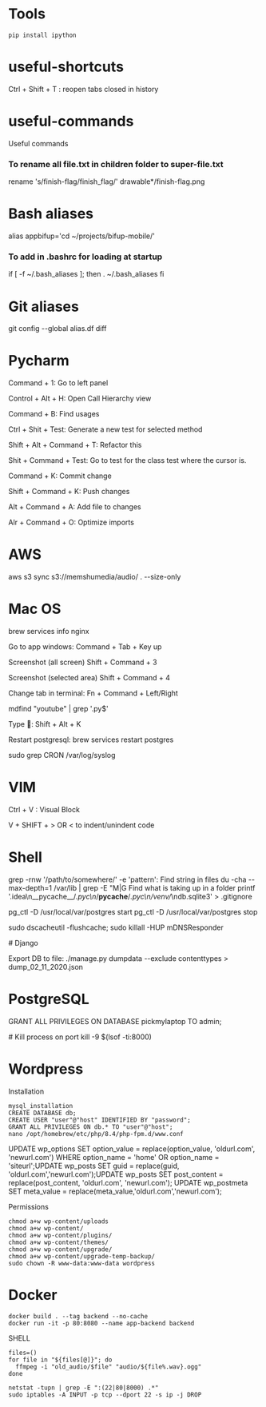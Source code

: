 # Tools

```
pip install ipython
```

# useful-shortcuts
Ctrl + Shift + T : reopen tabs closed in history

# useful-commands
Useful commands

### To rename all file.txt in children folder to super-file.txt
rename 's/finish-flag/finish_flag/' drawable*/finish-flag.png

# Bash aliases
alias appbifup='cd ~/projects/bifup-mobile/'

### To add in .bashrc for loading at startup
if [ -f ~/.bash_aliases ]; then
    . ~/.bash_aliases
fi

# Git aliases

git config --global alias.df diff

# Pycharm

Command + 1: Go to left panel

Control + Alt + H: Open Call Hierarchy view

Command + B: Find usages

Ctrl + Shit + Test: Generate a new test for selected method

Shift + Alt + Command + T: Refactor this

Shit + Command + Test: Go to test for the class test where the cursor is.

Command + K: Commit change

Shift + Command + K:  Push changes

Alt + Command + A: Add file to changes

Alr + Command + O: Optimize imports

# AWS

aws s3 sync s3://memshumedia/audio/ . --size-only

# Mac OS
brew services info nginx

Go to app windows: Command + Tab + Key up

Screenshot (all screen) Shift + Command + 3

Screenshot (selected area) Shift + Command + 4

Change tab in terminal: Fn + Command + Left/Right

mdfind "youtube" | grep '\.py$'

Type : Shift + Alt + K

Restart postgresql: brew services restart postgres

sudo  grep CRON /var/log/syslog

# VIM

Ctrl + V : Visual Block

V + SHIFT + > OR < to indent/unindent code

# Shell

grep -rnw '/path/to/somewhere/' -e 'pattern': Find string in files
du -cha --max-depth=1 /var/lib | grep -E "M|G Find what is taking up in a folder
printf '.idea\n__pycache__/*.pyc\n*/__pycache__/*.pyc\n/venv/*\ndb.sqlite3' > .gitignore

pg_ctl -D /usr/local/var/postgres start
pg_ctl -D /usr/local/var/postgres stop

sudo dscacheutil -flushcache; sudo killall -HUP mDNSResponder

# Django

Export DB to file: ./manage.py dumpdata --exclude contenttypes > dump_02_11_2020.json

# PostgreSQL

 GRANT ALL PRIVILEGES ON DATABASE pickmylaptop TO admin;
 
 # Kill process on port
 kill -9 $(lsof -ti:8000)

# Wordpress

Installation
```
mysql_installation
CREATE DATABASE db;
CREATE USER "user"@"host" IDENTIFIED BY "password";
GRANT ALL PRIVILEGES ON db.* TO "user"@"host";
nano /opt/homebrew/etc/php/8.4/php-fpm.d/www.conf
```

UPDATE wp_options SET option_value = replace(option_value, 'oldurl.com', 'newurl.com') WHERE option_name = 'home' OR option_name = 'siteurl';UPDATE wp_posts SET guid = replace(guid, 'oldurl.com','newurl.com');UPDATE wp_posts SET post_content = replace(post_content, 'oldurl.com', 'newurl.com'); UPDATE wp_postmeta SET meta_value = replace(meta_value,'oldurl.com','newurl.com');

Permissions
```
chmod a+w wp-content/uploads
chmod a+w wp-content/
chmod a+w wp-content/plugins/
chmod a+w wp-content/themes/
chmod a+w wp-content/upgrade/
chmod a+w wp-content/upgrade-temp-backup/
sudo chown -R www-data:www-data wordpress
```

# Docker
```
docker build . --tag backend --no-cache
docker run -it -p 80:8080 --name app-backend backend
```

SHELL

```
files=()
for file in "${files[@]}"; do
  ffmpeg -i "old_audio/$file" "audio/${file%.wav}.ogg"
done

netstat -tupn | grep -E ":(22|80|8000) .*"
sudo iptables -A INPUT -p tcp --dport 22 -s ip -j DROP
```
